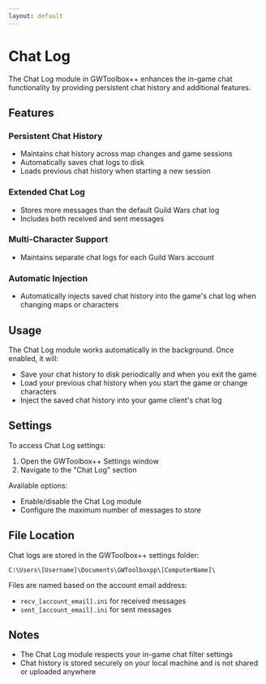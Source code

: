 ```yaml
---
layout: default
---
```


# Chat Log

The Chat Log module in GWToolbox++ enhances the in-game chat functionality by providing persistent chat history and additional features.

## Features

### Persistent Chat History
- Maintains chat history across map changes and game sessions
- Automatically saves chat logs to disk
- Loads previous chat history when starting a new session

### Extended Chat Log
- Stores more messages than the default Guild Wars chat log
- Includes both received and sent messages

### Multi-Character Support
- Maintains separate chat logs for each Guild Wars account

### Automatic Injection
- Automatically injects saved chat history into the game's chat log when changing maps or characters

## Usage

The Chat Log module works automatically in the background. Once enabled, it will:
- Save your chat history to disk periodically and when you exit the game
- Load your previous chat history when you start the game or change characters
- Inject the saved chat history into your game client's chat log

## Settings

To access Chat Log settings:
1. Open the GWToolbox++ Settings window
2. Navigate to the "Chat Log" section

Available options:
- Enable/disable the Chat Log module
- Configure the maximum number of messages to store

## File Location

Chat logs are stored in the GWToolbox++ settings folder:
```
C:\Users\[Username]\Documents\GWToolboxpp\[ComputerName]\
```

Files are named based on the account email address:
- `recv_[account_email].ini` for received messages
- `sent_[account_email].ini` for sent messages

## Notes

- The Chat Log module respects your in-game chat filter settings
- Chat history is stored securely on your local machine and is not shared or uploaded anywhere
